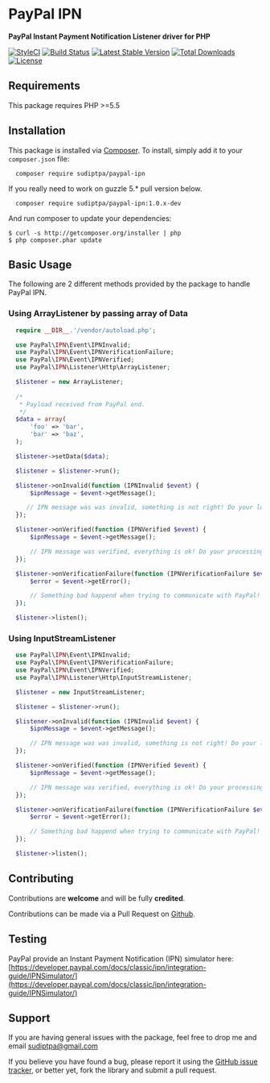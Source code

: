 # PayPal IPN

**PayPal Instant Payment Notification Listener driver for PHP**

[![StyleCI](https://styleci.io/repos/77828329/shield?style=flat&branch=master)](https://styleci.io/repos/77828329)
[![Build Status](https://travis-ci.org/sudiptpa/paypal-ipn.svg?branch=master)](https://travis-ci.org/sudiptpa/paypal-ipn)
[![Latest Stable Version](https://poser.pugx.org/sudiptpa/paypal-ipn/v/stable)](https://packagist.org/packages/sudiptpa/paypal-ipn)
[![Total Downloads](https://poser.pugx.org/sudiptpa/paypal-ipn/downloads)](https://packagist.org/packages/sudiptpa/paypal-ipn)
[![License](https://poser.pugx.org/sudiptpa/paypal-ipn/license)](https://packagist.org/packages/sudiptpa/paypal-ipn)

## Requirements
This package requires PHP >=5.5

## Installation

This package is installed via [Composer](http://getcomposer.org/). To install, simply add it
to your `composer.json` file:

```
  composer require sudiptpa/paypal-ipn
```
If you really need to work on guzzle 5.* pull version below.

```
  composer require sudiptpa/paypal-ipn:1.0.x-dev
```
And run composer to update your dependencies:

    $ curl -s http://getcomposer.org/installer | php
    $ php composer.phar update

## Basic Usage

The following are 2 different methods provided by the package to handle PayPal IPN.

### Using ArrayListener by passing array of Data
```php
  require __DIR__.'/vendor/autoload.php';

  use PayPal\IPN\Event\IPNInvalid;
  use PayPal\IPN\Event\IPNVerificationFailure;
  use PayPal\IPN\Event\IPNVerified;
  use PayPal\IPN\Listener\Http\ArrayListener;

  $listener = new ArrayListener;
  
  /*
   * Payload received from PayPal end.
   */
  $data = array(
      'foo' => 'bar',
      'bar' => 'baz',
  );

  $listener->setData($data);

  $listener = $listener->run();

  $listener->onInvalid(function (IPNInvalid $event) {
      $ipnMessage = $event->getMessage();

     // IPN message was was invalid, something is not right! Do your logging here...
  });

  $listener->onVerified(function (IPNVerified $event) {
      $ipnMessage = $event->getMessage();

      // IPN message was verified, everything is ok! Do your processing logic here...
  });

  $listener->onVerificationFailure(function (IPNVerificationFailure $event) {
      $error = $event->getError();

      // Something bad happend when trying to communicate with PayPal! Do your logging here...
  });

  $listener->listen();
```

### Using InputStreamListener

```php
  use PayPal\IPN\Event\IPNInvalid;
  use PayPal\IPN\Event\IPNVerificationFailure;
  use PayPal\IPN\Event\IPNVerified;
  use PayPal\IPN\Listener\Http\InputStreamListener;

  $listener = new InputStreamListener;

  $listener = $listener->run();

  $listener->onInvalid(function (IPNInvalid $event) {
      $ipnMessage = $event->getMessage();

      // IPN message was was invalid, something is not right! Do your logging here...
  });

  $listener->onVerified(function (IPNVerified $event) {
      $ipnMessage = $event->getMessage();

      // IPN message was verified, everything is ok! Do your processing logic here...
  });

  $listener->onVerificationFailure(function (IPNVerificationFailure $event) {
      $error = $event->getError();

      // Something bad happend when trying to communicate with PayPal! Do your logging here...
  });

  $listener->listen();
```

## Contributing

Contributions are **welcome** and will be fully **credited**.

Contributions can be made via a Pull Request on [Github](https://github.com/sudiptpa/paypal-ipn).

## Testing

PayPal provide an Instant Payment Notification (IPN) simulator here: [https://developer.paypal.com/docs/classic/ipn/integration-guide/IPNSimulator/](https://developer.paypal.com/docs/classic/ipn/integration-guide/IPNSimulator/)

## Support

If you are having general issues with the package, feel free to drop me and email [sudiptpa@gmail.com](mailto:sudiptpa@gmail.com)

If you believe you have found a bug, please report it using the [GitHub issue tracker](https://github.com/sudiptpa/paypal-ipn/issues),
or better yet, fork the library and submit a pull request.
